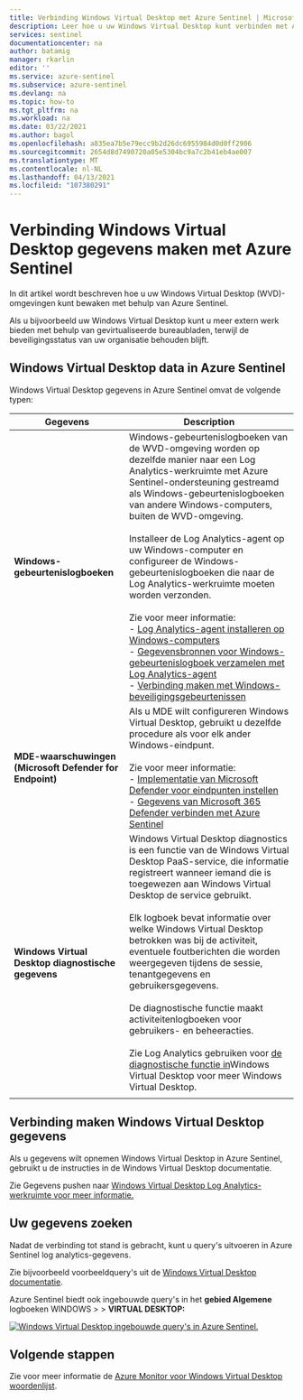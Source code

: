 ```yaml
---
title: Verbinding Windows Virtual Desktop met Azure Sentinel | Microsoft Docs
description: Leer hoe u uw Windows Virtual Desktop kunt verbinden met Azure Sentinel.
services: sentinel
documentationcenter: na
author: batamig
manager: rkarlin
editor: ''
ms.service: azure-sentinel
ms.subservice: azure-sentinel
ms.devlang: na
ms.topic: how-to
ms.tgt_pltfrm: na
ms.workload: na
ms.date: 03/22/2021
ms.author: bagol
ms.openlocfilehash: a835ea7b5e79ecc9b2d26dc6955984d0d0ff2906
ms.sourcegitcommit: 2654d8d7490720a05e5304bc9a7c2b41eb4ae007
ms.translationtype: MT
ms.contentlocale: nl-NL
ms.lasthandoff: 04/13/2021
ms.locfileid: "107380291"
---
```

# <a name="connect-windows-virtual-desktop-data-to-azure-sentinel"></a>Verbinding Windows Virtual Desktop gegevens maken met Azure Sentinel

In dit artikel wordt beschreven hoe u uw Windows Virtual Desktop (WVD)-omgevingen kunt bewaken met behulp van Azure Sentinel.

Als u bijvoorbeeld uw Windows Virtual Desktop kunt u meer extern werk bieden met behulp van gevirtualiseerde bureaubladen, terwijl de beveiligingsstatus van uw organisatie behouden blijft.

## <a name="windows-virtual-desktop-data-in-azure-sentinel"></a>Windows Virtual Desktop data in Azure Sentinel

Windows Virtual Desktop gegevens in Azure Sentinel omvat de volgende typen:


|Gegevens  |Description  |
|---------|---------|
|**Windows-gebeurtenislogboeken**     |  Windows-gebeurtenislogboeken van de WVD-omgeving worden op dezelfde manier naar een Log Analytics-werkruimte met Azure Sentinel-ondersteuning gestreamd als Windows-gebeurtenislogboeken van andere Windows-computers, buiten de WVD-omgeving. <br><br>Installeer de Log Analytics-agent op uw Windows-computer en configureer de Windows-gebeurtenislogboeken die naar de Log Analytics-werkruimte moeten worden verzonden.<br><br>Zie voor meer informatie:<br>- [Log Analytics-agent installeren op Windows-computers](/azure/azure-monitor/agents/agent-windows)<br>- [Gegevensbronnen voor Windows-gebeurtenislogboek verzamelen met Log Analytics-agent](/azure/azure-monitor/agents/data-sources-windows-events)<br>- [Verbinding maken met Windows-beveiligingsgebeurtenissen](connect-windows-security-events.md)       |
|**MDE-waarschuwingen (Microsoft Defender for Endpoint)**     |  Als u MDE wilt configureren Windows Virtual Desktop, gebruikt u dezelfde procedure als voor elk ander Windows-eindpunt. <br><br>Zie voor meer informatie: <br>- [Implementatie van Microsoft Defender voor eindpunten instellen](/windows/security/threat-protection/microsoft-defender-atp/production-deployment)<br>- [Gegevens van Microsoft 365 Defender verbinden met Azure Sentinel](connect-microsoft-365-defender.md)       |
|**Windows Virtual Desktop diagnostische gegevens**     | Windows Virtual Desktop diagnostics is een functie van de Windows Virtual Desktop PaaS-service, die informatie registreert wanneer iemand die is toegewezen aan Windows Virtual Desktop de service gebruikt. <br><br>Elk logboek bevat informatie over welke Windows Virtual Desktop betrokken was bij de activiteit, eventuele foutberichten die worden weergegeven tijdens de sessie, tenantgegevens en gebruikersgegevens. <br><br>De diagnostische functie maakt activiteitenlogboeken voor gebruikers- en beheeracties. <br><br>Zie Log Analytics gebruiken voor [de diagnostische functie in](/azure/virtual-desktop/virtual-desktop-fall-2019/diagnostics-log-analytics-2019)Windows Virtual Desktop voor meer Windows Virtual Desktop.        |
|     |         |

## <a name="connect-windows-virtual-desktop-data"></a>Verbinding maken Windows Virtual Desktop gegevens

Als u gegevens wilt opnemen Windows Virtual Desktop in Azure Sentinel, gebruikt u de instructies in de Windows Virtual Desktop documentatie.

Zie Gegevens pushen naar [Windows Virtual Desktop Log Analytics-werkruimte voor meer informatie.](/azure/virtual-desktop/diagnostics-log-analytics)

## <a name="find-your-data"></a>Uw gegevens zoeken

Nadat de verbinding tot stand is gebracht, kunt u query's uitvoeren in Azure Sentinel log analytics-gegevens.

Zie bijvoorbeeld voorbeeldquery's uit de [Windows Virtual Desktop documentatie](/azure/virtual-desktop/diagnostics-log-analytics).


Azure Sentinel biedt ook ingebouwde query's in het **gebied Algemene** logboeken WINDOWS  >    >  **VIRTUAL DESKTOP:**

[![Windows Virtual Desktop ingebouwde query's in Azure Sentinel. ](media/connect-windows-virtual-desktop/windows-virtual-desktop-queries.png)](media/connect-windows-virtual-desktop/windows-virtual-desktop-queries.png#lightbox)

## <a name="next-steps"></a>Volgende stappen


Zie voor meer informatie de [Azure Monitor voor Windows Virtual Desktop woordenlijst](/azure/virtual-desktop/azure-monitor-glossary).
